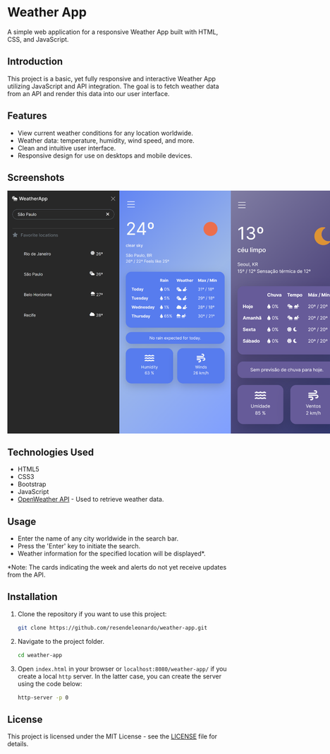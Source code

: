 # Weather App

A simple web application for a responsive Weather App built with HTML, CSS, and JavaScript.

## Introduction

This project is a basic, yet fully responsive and interactive Weather App utilizing JavaScript and API integration. The goal is to fetch weather data from an API and render this data into our user interface.

## Features

- View current weather conditions for any location worldwide.
- Weather data: temperature, humidity, wind speed, and more.
- Clean and intuitive user interface.
- Responsive design for use on desktops and mobile devices.

## Screenshots

<div style="display: flex;">
  <img src="weather-app/screenshots/weather-app_sao-paulo(iPhone 12 Pro)-screen2.png" alt="Screenshot 1" height="550">
  <img src="weather-app/screenshots/weather-app_sao-paulo(iPhone 12 Pro)-screen1.png" alt="Screenshot 1" height="550">
  <img src="weather-app/screenshots/weather-app-index.png" alt="Screenshot 2" height="550">
</div>

## Technologies Used

- HTML5
- CSS3
- Bootstrap
- JavaScript
- [OpenWeather API](https://openweathermap.org/api) - Used to retrieve weather data.

## Usage

- Enter the name of any city worldwide in the search bar.
- Press the 'Enter' key to initiate the search.
- Weather information for the specified location will be displayed*.

*Note: The cards indicating the week and alerts do not yet receive updates from the API.

## Installation

1. Clone the repository if you want to use this project:

   ```bash
   git clone https://github.com/resendeleonardo/weather-app.git

2. Navigate to the project folder.
   ```bash
   cd weather-app

3. Open `index.html` in your browser or `localhost:8080/weather-app/` if you create a local `http` server. In the latter case, you can create the server using the code below:
   ```bash
   http-server -p 0

## License

This project is licensed under the MIT License - see the [LICENSE](LICENSE) file for details.
